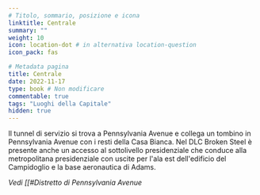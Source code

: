 ```yaml
---
# Titolo, sommario, posizione e icona
linktitle: Centrale
summary: ""
weight: 10
icon: location-dot # in alternativa location-question
icon_pack: fas

# Metadata pagina
title: Centrale
date: 2022-11-17
type: book # Non modificare
commentable: true
tags: "Luoghi della Capitale"
hidden: true
---
```



Il tunnel di servizio si trova a Pennsylvania Avenue e collega un tombino in Pennsylvania Avenue con i resti della Casa Bianca. Nel DLC Broken Steel è presente anche un accesso al sottolivello presidenziale che conduce alla metropolitana presidenziale con uscite per l'ala est dell'edificio del Campidoglio e la base aeronautica di Adams.

*Vedi [[#Distretto di Pennsylvania Avenue*